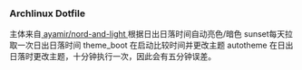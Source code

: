 ### Archlinux Dotfile
主体来自[ ayamir/nord-and-light ](https://github.com/ayamir/nord-and-light)根据日出日落时间自动亮色/暗色
sunset每天拉取一次日出日落时间
theme_boot 在启动比较时间并更改主题
autotheme 在日出日落时更改主题，十分钟执行一次，因此会有五分钟误差。
